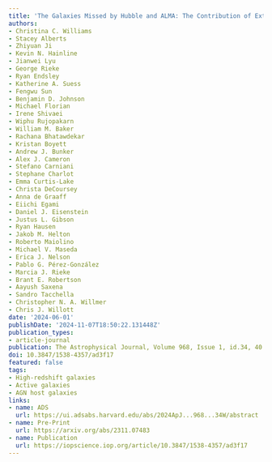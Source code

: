 ```yaml
---
title: 'The Galaxies Missed by Hubble and ALMA: The Contribution of Extremely Red Galaxies to the Cosmic Census at 3 < z < 8'
authors:
- Christina C. Williams
- Stacey Alberts
- Zhiyuan Ji
- Kevin N. Hainline
- Jianwei Lyu
- George Rieke
- Ryan Endsley
- Katherine A. Suess
- Fengwu Sun
- Benjamin D. Johnson
- Michael Florian
- Irene Shivaei
- Wiphu Rujopakarn
- William M. Baker
- Rachana Bhatawdekar
- Kristan Boyett
- Andrew J. Bunker
- Alex J. Cameron
- Stefano Carniani
- Stephane Charlot
- Emma Curtis-Lake
- Christa DeCoursey
- Anna de Graaff
- Eiichi Egami
- Daniel J. Eisenstein
- Justus L. Gibson
- Ryan Hausen
- Jakob M. Helton
- Roberto Maiolino
- Michael V. Maseda
- Erica J. Nelson
- Pablo G. Pérez-González
- Marcia J. Rieke
- Brant E. Robertson
- Aayush Saxena
- Sandro Tacchella
- Christopher N. A. Willmer
- Chris J. Willott
date: '2024-06-01'
publishDate: '2024-11-07T18:50:22.131448Z'
publication_types:
- article-journal
publication: The Astrophysical Journal, Volume 968, Issue 1, id.34, 40 pages
doi: 10.3847/1538-4357/ad3f17
featured: false
tags:
- High-redshift galaxies
- Active galaxies
- AGN host galaxies
links:
- name: ADS
  url: https://ui.adsabs.harvard.edu/abs/2024ApJ...968...34W/abstract
- name: Pre-Print
  url: https://arxiv.org/abs/2311.07483
- name: Publication
  url: https://iopscience.iop.org/article/10.3847/1538-4357/ad3f17
---
```

